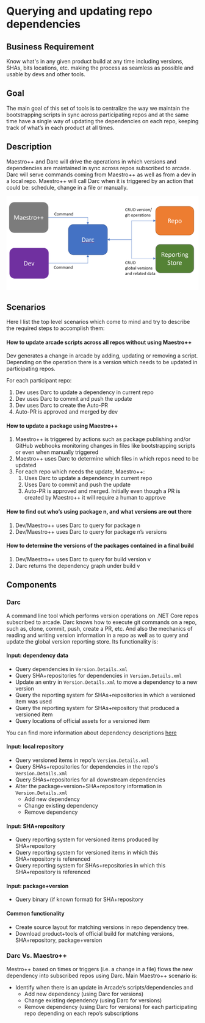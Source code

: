 # Querying and updating repo dependencies

## Business Requirement

Know what's in any given product build at any time including versions, SHAs, bits locations, etc.
making the process as seamless as possible and usable by devs and other tools.

## Goal

The main goal of this set of tools is to centralize the way we maintain
the bootstrapping scripts in sync across participating repos and at the
same time have a single way of updating the dependencies on each repo,
keeping track of what’s in each product at all times.

## Description

Maestro++ and Darc will drive the operations in which versions and dependencies
are maintained in sync across repos subscribed to arcade. Darc will serve commands
coming from Maestro++ as well as from a dev in a local repo. Maestro++ will call
Darc when it is triggered by an action that could be: schedule, change in a file or
manually.

![Diagram](VersionQueryingAndUpdating.png)

## Scenarios

Here I list the top level scenarios which come to mind and try to
describe the required steps to accomplish them:

#### How to update arcade scripts across all repos without using Maestro++

Dev generates a change in arcade by adding, updating or removing a
script. Depending on the operation there is a version which needs to be
updated in participating repos.

For each participant repo:

1. Dev uses Darc to update a dependency in current repo
2. Dev uses Darc to commit and push the update
3. Dev uses Darc to create the Auto-PR
4. Auto-PR is approved and merged by dev

#### How to update a package using Maestro++

1. Maestro++ is triggered by actions such as package publishing and/or
GitHub webhooks monitoring changes in files like bootstrapping scripts
or even when manually triggered
2. Maestro++ uses Darc to determine which files in which repos need to be updated
3. For each repo which needs the update, Maestro++:
    1. Uses Darc to update a dependency in current repo
    2. Uses Darc to commit and push the update
    3. Auto-PR is approved and merged. Initially even though a PR is
    created by Maestro++ it will require a human to approve

#### How to find out who’s using package n, and what versions are out there

1. Dev/Maestro++ uses Darc to query for package n
2. Dev/Maestro++ uses Darc to query for package n’s versions

#### How to determine the versions of the packages contained in a final build

1. Dev/Maestro++ uses Darc to query for build version v
2. Darc returns the dependency graph under build v

## Components

### Darc

A command line tool which performs version operations on .NET Core repos subscribed to arcade. 
Darc knows how to execute git commands on a repo, such as, clone, commit, push, create a PR, etc. And
also the mechanics of reading and writing version information in a repo as well as to query
and update the global version reporting store.  Its functionality is:

#### Input: dependency data

* Query dependencies in `Version.Details.xml`
* Query SHA+repositories for dependencies in `Version.Details.xml`
* Update an entry in `Version.Details.xml` to move a dependency to a new version
* Query the reporting system for SHAs+repositories in which a versioned item was
used
* Query the reporting system for SHAs+repository that produced a versioned item
* Query locations of official assets for a versioned item

You can find more information about dependency descriptions [here](DependencyDescriptionFormat.md)

#### Input: local repository
* Query versioned items in repo's `Version.Details.xml`
* Query SHAs+repositories for dependencies in the repo's `Version.Details.xml`
* Query SHAs+repositories for all downstream dependencies
* Alter the package+version+SHA+repository information in `Version.Details.xml`
    * Add new dependency
    * Change existing dependency
    * Remove dependency

#### Input: SHA+repository
* Query reporting system for versioned items produced by SHA+repository
* Query reporting system for versioned items in which this SHA+repository is referenced
* Query reporting system for SHAs+repositories in which this SHA+repository is referenced

#### Input: package+version
* Query binary (if known format) for SHA+repository

#### Common functionality
* Create source layout for matching versions in repo dependency tree.
* Download product+tools of official build for matching versions, SHA+repository,
package+version

### Darc Vs. Maestro++

Mestro++ based on times or triggers (i.e. a change in a file) flows the new dependency
into subscribed repos using Darc. Main Maestro++ scenario is:

* Identify when there is an update in Arcade’s scripts/dependencies and
    * Add new dependency (using Darc for versions)
    * Change existing dependency (using Darc for versions)
    * Remove dependency (using Darc for versions)
for each participating repo depending on each repo’s subscriptions